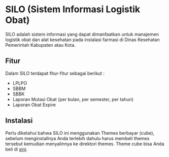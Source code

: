 # SILO (Sistem Informasi Logistik Obat)
SILO adalah sistem informasi yang dapat dimanfaatkan untuk manajemen logistik obat dan alat kesehatan pada instalasi farmasi di Dinas Kesehatan Pemerintah Kabupaten atau Kota.
## Fitur
Dalam SILO terdapat fitur-fitur sebagai berikut :
* LPLPO
* SBBM
* SBBK
* Laporan Mutasi Obat (per bulan, per semester, per tahun)
* Laporan Obat Expire
## Instalasi
Perlu diketahui bahwa SILO ini menggunakan Themes berbayar (cube), sebelum menginstallnya Anda terlebih dahulu harus membeli themes tersebut kemudian menyalinnya ke direktori themes. Theme cube bisa Anda beli di <a href="https://wrapbootstrap.com/theme/cube-bootstrap-admin-theme-angularjs-WB008R559">sini</a>.
